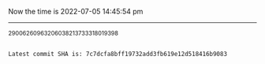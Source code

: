 Now the time is 2022-07-05 14:45:54 pm

---

<small>29006260963206038213733318019398</small>

```txt

Latest commit SHA is: 7c7dcfa8bff19732add3fb619e12d518416b9083
```
